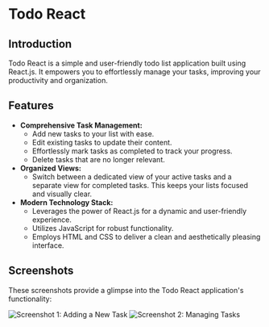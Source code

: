 # Todo React

## Introduction

Todo React is a simple and user-friendly todo list application built using React.js. It empowers you to effortlessly manage your tasks, improving your productivity and organization.

## Features

- **Comprehensive Task Management:**
    - Add new tasks to your list with ease.
    - Edit existing tasks to update their content.
    - Effortlessly mark tasks as completed to track your progress.
    - Delete tasks that are no longer relevant.
- **Organized Views:**
    - Switch between a dedicated view of your active tasks and a separate view for completed tasks. This keeps your lists focused and visually clear.
- **Modern Technology Stack:**
    - Leverages the power of React.js for a dynamic and user-friendly experience.
    - Utilizes JavaScript for robust functionality.
    - Employs HTML and CSS to deliver a clean and aesthetically pleasing interface.

## Screenshots

These screenshots provide a glimpse into the Todo React application's functionality:

![Screenshot 1: Adding a New Task](screenshots/screenshot1.png)  ![Screenshot 2: Managing Tasks](screenshots/screenshot2.png)  

